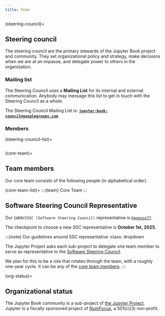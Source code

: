 ```yaml
---
title: Team
---
```


(steering-council)=

## Steering council

The steering council are the primary stewards of the Jupyter Book project and community.
They set organizational policy and strategy, make decisions when we are at an impasse, and delegate power to others in the organization.

### Mailing list

The Steering Council uses a **Mailing List** for its internal and external communication.
Anybody may message this list to get in touch with the Steering Council as a whole.

The Steering Council Mailing List is: [**`jupyter-book-council@googlegroups.com`**](mailto:jupyter-book-council@googlegroups.com).

### Members

(steering-council-list)=
```{team} Steering Council
```

(core-team)=

## Team members

Our core team consists of the following people (in alphabetical order).

(core-team-list)=
:::{team} Core Team
:::

## Software Steering Council Representative

Our {abbr}`SSC (Software Steering Council)` representative is [`@agoose77`](https://github.com/agoose77).

The checkpoint to choose a new SSC representative is **October 1st, 2025**.

:::{note} Our guidelines around SSC representative
:class: dropdown

The Jupyter Project asks each sub-project to delegate one team member to serve as representative to the [Software Steering Council](https://jupyter.org/governance/software_steering_council.html).

We plan for this to be a role that rotates through the team, with a roughly one-year cycle.
It can be any of the [core team members](#core-team).
:::

(org-status)=
## Organizational status

The Jupyter Book community is a sub-project of [the Jupyter Project](https://jupyter.org).
Jupyter is a fiscally sponsored project of [NumFocus](https://numfocus.org), a 501(c)(3) non-profit.
